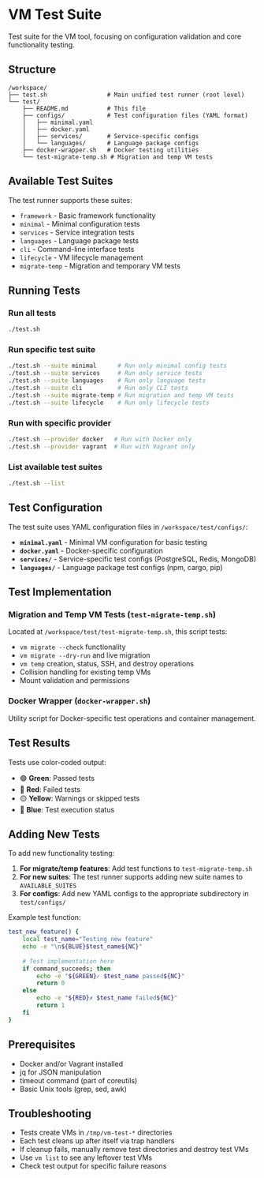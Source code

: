 # VM Test Suite

Test suite for the VM tool, focusing on configuration validation and core functionality testing.

## Structure

```
/workspace/
├── test.sh                 # Main unified test runner (root level)
└── test/
    ├── README.md           # This file
    ├── configs/            # Test configuration files (YAML format)
    │   ├── minimal.yaml
    │   ├── docker.yaml
    │   ├── services/       # Service-specific configs
    │   └── languages/      # Language package configs
    ├── docker-wrapper.sh   # Docker testing utilities
    └── test-migrate-temp.sh # Migration and temp VM tests
```

## Available Test Suites

The test runner supports these suites:
- `framework` - Basic framework functionality
- `minimal` - Minimal configuration tests  
- `services` - Service integration tests
- `languages` - Language package tests
- `cli` - Command-line interface tests
- `lifecycle` - VM lifecycle management
- `migrate-temp` - Migration and temporary VM tests

## Running Tests

### Run all tests
```bash
./test.sh
```

### Run specific test suite
```bash
./test.sh --suite minimal      # Run only minimal config tests
./test.sh --suite services     # Run only service tests  
./test.sh --suite languages    # Run only language tests
./test.sh --suite cli          # Run only CLI tests
./test.sh --suite migrate-temp # Run migration and temp VM tests
./test.sh --suite lifecycle    # Run only lifecycle tests
```

### Run with specific provider
```bash
./test.sh --provider docker   # Run with Docker only
./test.sh --provider vagrant  # Run with Vagrant only
```

### List available test suites
```bash
./test.sh --list
```

## Test Configuration

The test suite uses YAML configuration files in `/workspace/test/configs/`:

- **`minimal.yaml`** - Minimal VM configuration for basic testing
- **`docker.yaml`** - Docker-specific configuration 
- **`services/`** - Service-specific test configs (PostgreSQL, Redis, MongoDB)
- **`languages/`** - Language package test configs (npm, cargo, pip)

## Test Implementation

### Migration and Temp VM Tests (`test-migrate-temp.sh`)
Located at `/workspace/test/test-migrate-temp.sh`, this script tests:
- `vm migrate --check` functionality
- `vm migrate --dry-run` and live migration
- `vm temp` creation, status, SSH, and destroy operations
- Collision handling for existing temp VMs
- Mount validation and permissions

### Docker Wrapper (`docker-wrapper.sh`) 
Utility script for Docker-specific test operations and container management.

## Test Results

Tests use color-coded output:
- 🟢 **Green**: Passed tests
- 🔴 **Red**: Failed tests  
- 🟡 **Yellow**: Warnings or skipped tests
- 🔵 **Blue**: Test execution status

## Adding New Tests

To add new functionality testing:

1. **For migrate/temp features**: Add test functions to `test-migrate-temp.sh`
2. **For new suites**: The test runner supports adding new suite names to `AVAILABLE_SUITES`
3. **For configs**: Add new YAML configs to the appropriate subdirectory in `test/configs/`

Example test function:
```bash
test_new_feature() {
    local test_name="Testing new feature"
    echo -e "\n${BLUE}$test_name${NC}"
    
    # Test implementation here
    if command_succeeds; then
        echo -e "${GREEN}✓ $test_name passed${NC}"
        return 0
    else
        echo -e "${RED}✗ $test_name failed${NC}"
        return 1
    fi
}
```

## Prerequisites

- Docker and/or Vagrant installed
- jq for JSON manipulation
- timeout command (part of coreutils)
- Basic Unix tools (grep, sed, awk)

## Troubleshooting

- Tests create VMs in `/tmp/vm-test-*` directories
- Each test cleans up after itself via trap handlers
- If cleanup fails, manually remove test directories and destroy test VMs
- Use `vm list` to see any leftover test VMs
- Check test output for specific failure reasons